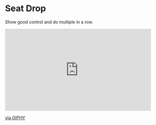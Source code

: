 # Seat Drop

Show good control and do multiple in a row.

<iframe src="https://giphy.com/embed/n9ypg2tCd7K42vIxRk" width="480" height="270" frameBorder="0" class="giphy-embed" allowFullScreen></iframe><p><a href="https://giphy.com/gifs/n9ypg2tCd7K42vIxRk">via GIPHY</a></p>

